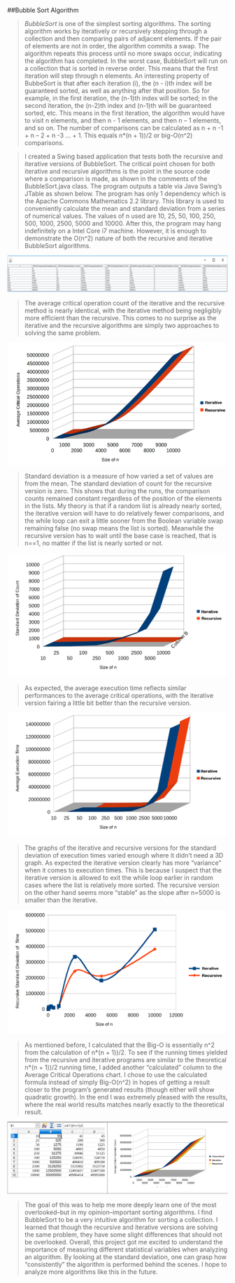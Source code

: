 ##Bubble Sort Algorithm
	
>_BubbleSort_ is one of the simplest sorting algorithms. The sorting algorithm works by iteratively or recursively stepping through a collection and then comparing pairs of adjacent elements. If the pair of elements are not in order, the algorithm commits a swap. The algorithm repeats this process until no more swaps occur, indicating the algorithm has completed. In the worst case, BubbleSort will run on a collection that is sorted in reverse order. This means that the first iteration will step through n elements. An interesting property of BubbeSort is that after each iteration (i), the (n - i)th index will be guaranteed sorted, as well as anything after that position. So for example, in the first iteration, the (n-1)th index will be sorted; in the second iteration, the (n-2)th index and (n-1)th will be guaranteed sorted, etc. This means in the first iteration, the algorithm would have to visit n elements, and then n -  1 elements, and then n – 1 elements, and so on. The number of comparisons can be calculated as n + n -1 + n – 2 + n -3 … + 1. This equals n*(n + 1))/2 or big-O(n^2) comparisons.

>I created a Swing based application that tests both the recursive and iterative versions of BubbleSort. The critical point chosen for both iterative and recursive algorithms is  the point in the source code where a comparison is made, as shown in the comments of the BubbleSort.java class. The program outputs a table via Java Swing’s JTable as shown below. The program has only 1 dependency which is the Apache Commons Mathematics 2.2 library. This library is used to conveniently calculate the mean and standard deviation from a series of numerical values. The values of n used are 10, 25, 50, 100, 250, 500, 1000, 2500, 5000 and 10000. After this, the program may hang indefinitely on a Intel Core i7 machine. However, it is enough to demonstrate the O(n^2) nature of both the recursive and iterative BubbleSort algorithms.

![output](img/output.png)

>The average critical operation count of the iterative and the recursive method is nearly identical, with the iterative method being negligibly more efficient than the recursive. This comes to no surprise as the iterative and the recursive algorithms are simply two approaches to solving the same problem.

![chart1](img/chart1.png)

>Standard deviation is a measure of how varied a set of values are from the mean. The standard deviation of count for the recursive version is zero. This shows that during the runs, the comparison counts remained constant regardless of the position of the elements in the lists. My theory is that if a random list is already nearly sorted, the iterative version will have to do relatively fewer comparisons, and the while loop can exit a little sooner from the Boolean variable swap remaining false (no swap means the list is sorted). Meanwhile the recursive version has to wait until the base case is reached, that is n==1, no matter if the list is nearly sorted or not.	 

![chart2](img/chart2.png)
 
>As expected, the average execution time reflects similar performances to the average critical operations, with the iterative version fairing a little bit better than the recursive version.

![chart3](img/chart3.png)

>The graphs of the iterative and recursive versions for the standard deviation of execution times varied enough where it didn’t need a 3D graph. As expected the iterative version clearly has more “variance” when it comes to execution times. This is because I suspect that the iterative version is allowed to exit the while loop earlier in random cases where the list is relatively more sorted. The recursive version on the other hand seems more “stable” as the slope after n=5000 is smaller than the iterative.	 

![chart4](img/chart4.png)

>As mentioned before, I calculated that the Big-O is essentially n^2 from the calculation of n*(n + 1))/2. To see if the running times yielded from the recursive and iterative programs are similar to the theoretical n*(n + 1))/2 running time, I added another “calculated” column to the Average Critical Operations chart. I chose to use the calculated formula instead of simply Big-O(n^2) in hopes of getting a result closer to the program’s generated results (though either will show quadratic growth). In the end I was extremely pleased with the results, where the real world results matches nearly exactly to the theoretical result.
 	 
![chart5](img/chart5.png)

>The goal of this was to help me more deeply learn one of the most overlooked–but in my opinion–important sorting algorithms. I find BubbleSort to be a very intuitive algorithm for sorting a collection. I learned that though the recursive and iterative versions are solving the same problem, they have some slight differences that should not be overlooked. Overall, this project got me excited to understand the importance of measuring different statistical variables when analyzing an algorithm. By looking at the standard deviation, one can grasp how “consistently” the algorithm is performed behind the scenes. I hope to analyze more algorithms like this in the future.